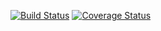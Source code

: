 [![Build Status](https://travis-ci.org/andela-kndungu/document-ms.svg?branch=master)](https://travis-ci.org/andela-kndungu/document-ms)
[![Coverage Status](https://coveralls.io/repos/github/andela-kndungu/document-ms/badge.svg?branch=master)](https://coveralls.io/github/andela-kndungu/document-ms?branch=master)

